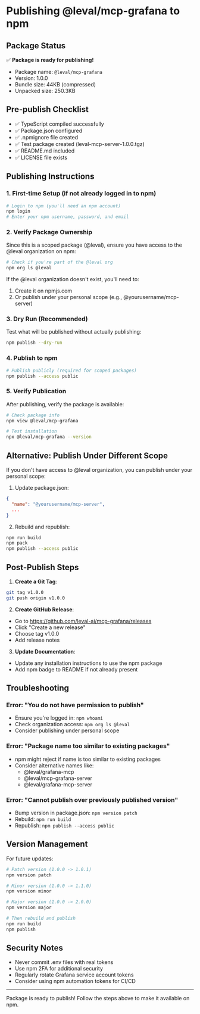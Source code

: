 # Publishing @leval/mcp-grafana to npm

## Package Status
✅ **Package is ready for publishing!**
- Package name: `@leval/mcp-grafana`
- Version: 1.0.0
- Bundle size: 44KB (compressed)
- Unpacked size: 250.3KB

## Pre-publish Checklist
- ✅ TypeScript compiled successfully
- ✅ Package.json configured
- ✅ .npmignore file created
- ✅ Test package created (leval-mcp-server-1.0.0.tgz)
- ✅ README.md included
- ✅ LICENSE file exists

## Publishing Instructions

### 1. First-time Setup (if not already logged in to npm)
```bash
# Login to npm (you'll need an npm account)
npm login
# Enter your npm username, password, and email
```

### 2. Verify Package Ownership
Since this is a scoped package (@leval), ensure you have access to the @leval organization on npm:
```bash
# Check if you're part of the @leval org
npm org ls @leval
```

If the @leval organization doesn't exist, you'll need to:
1. Create it on npmjs.com
2. Or publish under your personal scope (e.g., @yourusername/mcp-server)

### 3. Dry Run (Recommended)
Test what will be published without actually publishing:
```bash
npm publish --dry-run
```

### 4. Publish to npm
```bash
# Publish publicly (required for scoped packages)
npm publish --access public
```

### 5. Verify Publication
After publishing, verify the package is available:
```bash
# Check package info
npm view @leval/mcp-grafana

# Test installation
npx @leval/mcp-grafana --version
```

## Alternative: Publish Under Different Scope

If you don't have access to @leval organization, you can publish under your personal scope:

1. Update package.json:
```json
{
  "name": "@yourusername/mcp-server",
  ...
}
```

2. Rebuild and republish:
```bash
npm run build
npm pack
npm publish --access public
```

## Post-Publish Steps

1. **Create a Git Tag**:
```bash
git tag v1.0.0
git push origin v1.0.0
```

2. **Create GitHub Release**:
- Go to https://github.com/leval-ai/mcp-grafana/releases
- Click "Create a new release"
- Choose tag v1.0.0
- Add release notes

3. **Update Documentation**:
- Update any installation instructions to use the npm package
- Add npm badge to README if not already present

## Troubleshooting

### Error: "You do not have permission to publish"
- Ensure you're logged in: `npm whoami`
- Check organization access: `npm org ls @leval`
- Consider publishing under personal scope

### Error: "Package name too similar to existing packages"
- npm might reject if name is too similar to existing packages
- Consider alternative names like:
  - @leval/grafana-mcp
  - @leval/mcp-grafana-server
  - @leval/grafana-mcp-server

### Error: "Cannot publish over previously published version"
- Bump version in package.json: `npm version patch`
- Rebuild: `npm run build`
- Republish: `npm publish --access public`

## Version Management

For future updates:
```bash
# Patch version (1.0.0 -> 1.0.1)
npm version patch

# Minor version (1.0.0 -> 1.1.0)
npm version minor

# Major version (1.0.0 -> 2.0.0)
npm version major

# Then rebuild and publish
npm run build
npm publish
```

## Security Notes

- Never commit .env files with real tokens
- Use npm 2FA for additional security
- Regularly rotate Grafana service account tokens
- Consider using npm automation tokens for CI/CD

---

Package is ready to publish! Follow the steps above to make it available on npm.